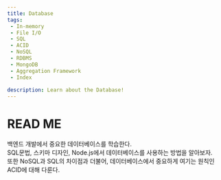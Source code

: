 ```yaml
---
title: Database
tags: 
 - In-memory
 - File I/O
 - SQL
 - ACID
 - NoSQL
 - RDBMS
 - MongoDB
 - Aggregation Framework
 - Index
 
description: Learn about the Database!
---
```


<!-- {% include alert.html type="danger" title="Warning!" content="이 문서는 아직 미완성 문서입니다." %} -->

# READ ME
백엔드 개발에서 중요한 데이터베이스를 학습한다.  
SQL문법, 스키마 디자인, Node.js에서 데이터베이스를 사용하는 방법을 알아보자.  
또한 NoSQL과 SQL의 차이점과 더불어, 데이터베이스에서 중요하게 여기는 원칙인 ACID에 대해 다룬다.  